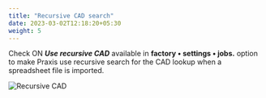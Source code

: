 ```yaml
---
title: "Recursive CAD search"
date: 2023-03-02T12:18:20+05:30
weight: 5
---
```


Check ON _**Use recursive CAD**_ available in **factory • settings • jobs.**  option to make Praxis use
recursive search for the CAD lookup when a spreadsheet file is imported.

![Recursive CAD](/images/RecursiveCAD.png)